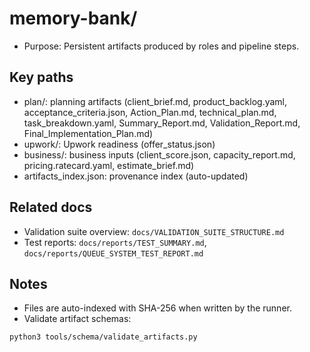 # memory-bank/

- Purpose: Persistent artifacts produced by roles and pipeline steps.

## Key paths
- plan/: planning artifacts (client_brief.md, product_backlog.yaml, acceptance_criteria.json, Action_Plan.md, technical_plan.md, task_breakdown.yaml, Summary_Report.md, Validation_Report.md, Final_Implementation_Plan.md)
- upwork/: Upwork readiness (offer_status.json)
- business/: business inputs (client_score.json, capacity_report.md, pricing.ratecard.yaml, estimate_brief.md)
- artifacts_index.json: provenance index (auto-updated)

## Related docs
- Validation suite overview: `docs/VALIDATION_SUITE_STRUCTURE.md`
- Test reports: `docs/reports/TEST_SUMMARY.md`, `docs/reports/QUEUE_SYSTEM_TEST_REPORT.md`

## Notes
- Files are auto-indexed with SHA-256 when written by the runner.
- Validate artifact schemas:
```bash
python3 tools/schema/validate_artifacts.py
```

